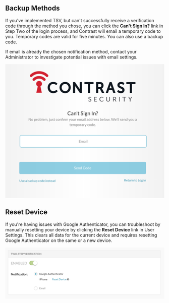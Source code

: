 


## Backup Methods

If you've implemented TSV, but can't successfully receive a verification code through the method you chose, you can click the **Can't Sign In?** link in Step Two of the login process, and Contrast will email a temporary code to you. Temporary codes are valid for five minutes. You can also use a backup code. 

If email is already the chosen notification method, contact your Administrator to investigate potential issues with email settings.

<a href="assets/images/TSVCantSignIn.png" rel="lightbox" title="Initiate A Temporary Verification Code"><img class="thumbnail" src="assets/images/TSVCantSignIn.png"/></a>

## Reset Device

If you're having issues with Google Authenticator, you can troubleshoot by manually resetting your device by clicking the **Reset Device** link in User Settings. This clears all data for the current device and requires resetting Google Authenticator on the same or a new device.

<a href="assets/images/TSVResetDevice.png" rel="lightbox" title="Resetting Your Device in User Settings"><img class="thumbnail" src="assets/images/TSVResetDevice.png"/></a>